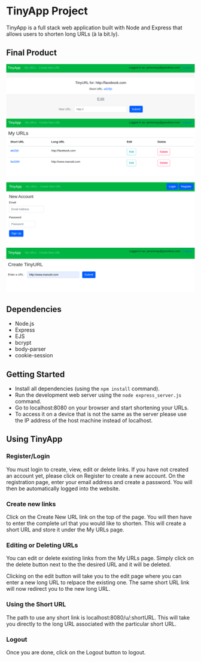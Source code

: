 # TinyApp Project

TinyApp is a full stack web application built with Node and Express that allows users to shorten long URLs (à la bit.ly).

## Final Product

!["Screenshot of the edit page"](https://github.com/vickyruud/tinyapp/blob/master/docs/urls-editpage.png?raw=true)
!["Screenshot of the urls page"](https://github.com/vickyruud/tinyapp/blob/master/docs/urls-page.png?raw=true)

!["Screenshot of the urls page"](https://raw.githubusercontent.com/vickyruud/tinyapp/master/docs/urls-register.png)
!["Screenshot of the urls page"](https://github.com/vickyruud/tinyapp/blob/master/docs/create.png?raw=true)

## Dependencies

- Node.js
- Express
- EJS
- bcrypt
- body-parser
- cookie-session

## Getting Started

- Install all dependencies (using the `npm install` command).
- Run the development web server using the `node express_server.js` command.
- Go to localhost:8080 on your browser and start shortening your URLs.
- To access it on a device that is not the same as the server please use the IP address of the 
  host machine instead of localhost.
  

## Using TinyApp

### Register/Login
You must login to create, view, edit or delete links.
If you have not created an account yet, please click on Register to create a new account. On the registration page, enter your email address and create a password. You will then be automatically logged into the website.

### Create new links
Click on the Create New URL link on the top of the page. You will then have to enter the complete url that you would like to shorten. This will create a short URL and store it under the My URLs page.

### Editing or Deleting URLs
You can edit or delete existing links from the My URLs page. Simply click on the delete button next to the the desired URL and it will be deleted.

Clicking on the edit button will take you to the edit page where you can enter a new long URL to relpace the existing one. The same short URL link will now redirect you to the new long URL.

### Using the Short URL

The path to use any short link is localhost:8080/u/:shortURL. This will take you directly to the long URL associated with the particular short URL.

### Logout
Once you are done, click on the Logout button to logout.
